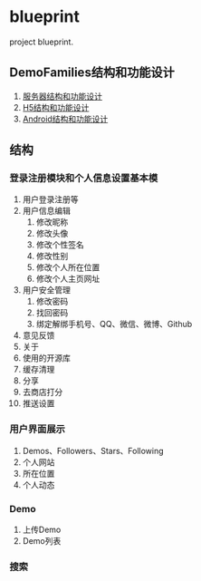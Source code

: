 # blueprint
project blueprint.

## DemoFamilies结构和功能设计
1. [服务器结构和功能设计](DemoFamilies-structure-and-function-design-Server.md)
2. [H5结构和功能设计](DemoFamilies-structure-and-function-design-H5.md)
3. [Android结构和功能设计](DemoFamilies-structure-and-function-design-Android.md)

## 结构
### 登录注册模块和个人信息设置基本模
1. 用户登录注册等
2. 用户信息编辑
    1. 修改昵称
    2. 修改头像
    3. 修改个性签名
    4. 修改性别
    5. 修改个人所在位置
    6. 修改个人主页网址
3. 用户安全管理
    1. 修改密码
    2. 找回密码
    3. 绑定解绑手机号、QQ、微信、微博、Github
4. 意见反馈
5. 关于
6. 使用的开源库
7. 缓存清理
8. 分享
9. 去商店打分
10. 推送设置

### 用户界面展示
1. Demos、Followers、Stars、Following
2. 个人网站
3. 所在位置
4. 个人动态


### Demo
1. 上传Demo
2. Demo列表


### 搜索
